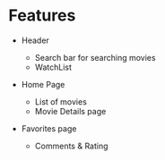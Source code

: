 # Features

- Header
  - Search bar for searching movies
  - WatchList

- Home Page
  - List of movies
  - Movie Details page

- Favorites page
  - Comments & Rating